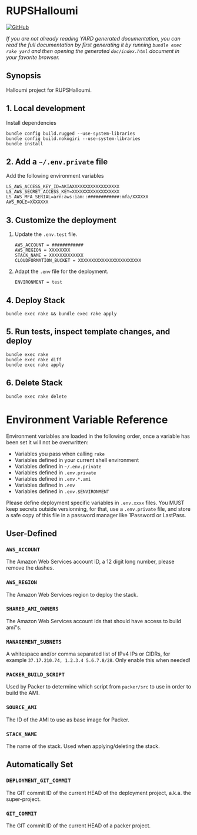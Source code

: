 # RUPSHalloumi

[![GitHub](https://img.shields.io/badge/github-sentiampc%2Frups--halloumi--halloumi-blue.svg)](https://github.com/sentiampc/rups-halloumi-halloumi)

_If you are not already reading YARD generated documentation, you can read the
full documentation by first generating it by running `bundle exec rake yard` and
then opening the generated `doc/index.html` document in your favorite browser._

## Synopsis

Halloumi project for RUPSHalloumi.

## 1. Local development

Install dependencies

    bundle config build.rugged --use-system-libraries
    bundle config build.nokogiri --use-system-libraries
    bundle install

## 2. Add a `~/.env.private` file

Add the following environment variables

    LS_AWS_ACCESS_KEY_ID=AKIAXXXXXXXXXXXXXXXXXX
    LS_AWS_SECRET_ACCESS_KEY=XXXXXXXXXXXXXXXXXX
    LS_AWS_MFA_SERIAL=arn:aws:iam::############:mfa/XXXXXX
    AWS_ROLE=XXXXXXX

## 3. Customize the deployment

 1. Update the `.env.test` file.

        AWS_ACCOUNT = ############
        AWS_REGION = XXXXXXXX
        STACK_NAME = XXXXXXXXXXXXX
        CLOUDFORMATION_BUCKET = XXXXXXXXXXXXXXXXXXXXXXXX

 2. Adapt the `.env` file for the deployment.

        ENVIRONMENT = test

## 4. Deploy Stack

    bundle exec rake && bundle exec rake apply

## 5. Run tests, inspect template changes, and deploy

    bundle exec rake
    bundle exec rake diff
    bundle exec rake apply

## 6. Delete Stack

    bundle exec rake delete

# Environment Variable Reference

Environment variables are loaded in the following order, once a variable has
been set it will not be overwritten:

  * Variables you pass when calling `rake`
  * Variables defined in your current shell environment
  * Variables defined in `~/.env.private`
  * Variables defined in `.env.private`
  * Variables defined in `.env.*.ami`
  * Variables defined in `.env`
  * Variables defined in `.env.$ENVIRONMENT`

Please define deployment specific variables in `.env.xxxx` files.
You MUST keep secrets outside versionning, for that, use a `.env.private` file,
and store a safe copy of this file in a password manager like 1Password or
LastPass.

## User-Defined

### `AWS_ACCOUNT`
The Amazon Web Services account ID, a 12 digit long number, please remove the
 dashes.

### `AWS_REGION`
The Amazon Web Services region to deploy the stack.

### `SHARED_AMI_OWNERS`
The Amazon Web Services account ids that should have access to build ami"s.

### `MANAGEMENT_SUBNETS`
A whitespace and/or comma separated list of IPv4 IPs or CIDRs, for example
`37.17.210.74, 1.2.3.4 5.6.7.8/28`. Only enable this when needed!

### `PACKER_BUILD_SCRIPT`
Used by Packer to determine which script from `packer/src` to use in order to
build the AMI.

### `SOURCE_AMI`
The ID of the AMI to use as base image for Packer.

### `STACK_NAME`
The name of the stack. Used when applying/deleting the stack.

## Automatically Set

### `DEPLOYMENT_GIT_COMMIT`
The GIT commit ID of the current HEAD of the deployment project, a.k.a. the
super-project.

### `GIT_COMMIT`
The GIT commit ID of the current HEAD of a packer project.
